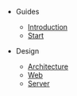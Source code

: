 * Guides
  * [Introduction](en-us/introduction.md)
  * [Start](en-us/start.md)

* Design
  * [Architecture](en-us/architecture.md)
  * [Web](en-us/web.md)
  * [Server](en-us/server.md)

